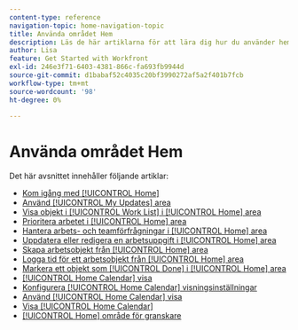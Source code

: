 ```yaml
---
content-type: reference
navigation-topic: home-navigation-topic
title: Använda området Hem
description: Läs de här artiklarna för att lära dig hur du använder hemområdet i Adobe Workfront.
author: Lisa
feature: Get Started with Workfront
exl-id: 246e3f71-6403-4381-866c-fa693fb9944d
source-git-commit: d1babaf52c4035c20bf3990272af5a2f401b7fcb
workflow-type: tm+mt
source-wordcount: '98'
ht-degree: 0%

---
```


# Använda området Hem

Det här avsnittet innehåller följande artiklar:

* [Kom igång med [!UICONTROL Home]](../../../workfront-basics/using-home/using-the-home-area/get-started-with-home.md)
* [Använd [!UICONTROL My Updates] area](../../../workfront-basics/using-home/using-the-home-area/my-updates-area.md)
* [Visa objekt i [!UICONTROL Work List] i [!UICONTROL Home] area](../../../workfront-basics/using-home/using-the-home-area/display-items-in-home-work-list.md)
* [Prioritera arbetet i [!UICONTROL Home] area](../../../workfront-basics/using-home/using-the-home-area/prioritize-work-in-home.md)
* [Hantera arbets- och teamförfrågningar i [!UICONTROL Home] area](../../../workfront-basics/using-home/using-the-home-area/manage-work-and-team-requests-home.md)
* [Uppdatera eller redigera en arbetsuppgift i [!UICONTROL Home] area](../../../workfront-basics/using-home/using-the-home-area/update-and-edit-work-item-home.md)
* [Skapa arbetsobjekt från [!UICONTROL Home] area](../../../workfront-basics/using-home/using-the-home-area/create-work-items-in-home.md)
* [Logga tid för ett arbetsobjekt från [!UICONTROL Home] area](../../../workfront-basics/using-home/using-the-home-area/log-time-on-work-item-in-home.md)
* [Markera ett objekt som [!UICONTROL Done] i [!UICONTROL Home] area](../../../workfront-basics/using-home/using-the-home-area/mark-item-done-in-home.md)
* [[!UICONTROL Home Calendar] visa](../../../workfront-basics/using-home/using-the-home-area/home-calendar-view.md)
* [Konfigurera [!UICONTROL Home Calendar] visningsinställningar](../../../workfront-basics/using-home/using-the-home-area/configure-home-calendar-view.md)
* [Använd [!UICONTROL Home Calendar] visa](../../../workfront-basics/using-home/using-the-home-area/use-home-calendar-view.md)
* [Visa [!UICONTROL Home Calendar]](../../../workfront-basics/using-home/using-the-home-area/view-home-calendar.md)
* [[!UICONTROL Home] område för granskare](../../../workfront-basics/using-home/using-the-home-area/home-for-reviewers.md)
